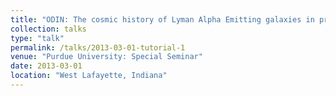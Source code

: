 ```yaml
---
title: "ODIN: The cosmic history of Lyman Alpha Emitting galaxies in protoclusters in IllustrisTNG"
collection: talks
type: "talk"
permalink: /talks/2013-03-01-tutorial-1
venue: "Purdue University: Special Seminar"
date: 2013-03-01
location: "West Lafayette, Indiana"
---
```


